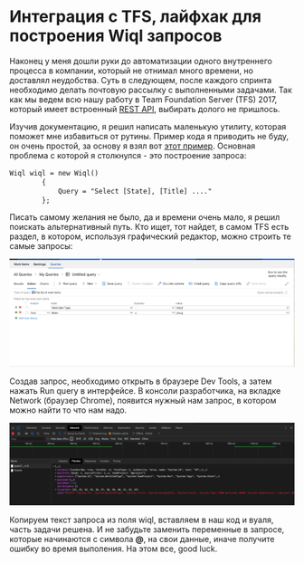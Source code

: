 # Интеграция с TFS, лайфхак для построения Wiql запросов
Наконец у меня дошли руки до автоматизации одного внутреннего процесса в компании, который не отнимал много времени, но доставлял неудобства. Суть в следующем, после каждого спринта необходимо делать почтовую рассылку с выполненными задачами. Так как мы ведем всю нашу работу в Team Foundation Server (TFS) 2017, который имеет встроенный [REST API](https://docs.microsoft.com/en-us/rest/api/vsts/?view=vsts-rest-4.1), выбирать долого не пришлось. 

Изучив документацию, я решил написать маленькую утилиту, которая поможет мне избавиться от рутины. Пример кода я приводить не буду, он очень простой, за основу я взял вот [этот пример](https://docs.microsoft.com/en-us/vsts/integrate/quickstarts/work-item-quickstart?view=vsts). Основная проблема с которой я столкнулся - это построение запроса:
```Csharp
Wiql wiql = new Wiql()
        {
            Query = "Select [State], [Title] ...."
        };
``` 
Писать самому желания не было, да и времени очень мало, я решил поискать альтернативный путь. Кто ищет, тот найдет, в самом TFS есть раздел, в котором, используя графический редактор, можно строить те самые запросы:

![Query builder](/img/posts/qBuilder.png)

Создав запрос, необходимо открыть в браузере Dev Tools, а затем нажать Run query в интерфейсе. В консоли разработчика, на вкладке Network (браузер Chrome), появится нужный нам запрос, в котором можно найти то что нам надо.

![Query dev tools](/img/posts/qDevTools.png)

Копируем текст запроса из поля wiql, вставляем в наш код и вуаля, часть задачи решена. И не забудьте заменить переменные в запросе, которые начинаются с символа **@**, на свои данные, иначе получите ошибку во время выполения. На этом все, good luck.

